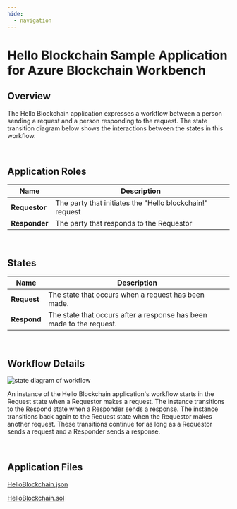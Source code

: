 ```yaml
---
hide:
  - navigation
---
```


Hello Blockchain Sample Application for Azure Blockchain Workbench
==================================================================

Overview 
---------

The Hello Blockchain application expresses a workflow between a person sending
a request and a person responding to the request.  The state transition diagram
below shows the interactions between the states in this workflow. 

<br/>

Application Roles 
------------------

| Name  |  Description |
|------------|-------------------------------------------------------------------------------------------|
| __Requestor__  |  The party that initiates the "Hello blockchain!" request                                 |
| __Responder__  |  The party that responds to the Requestor |

<br/>

States 
-------

| Name  |  Description |
|----------|-------------------------------------------------------------------------------------------|
| __Request__  | The state that occurs when a request has been made.  |
| __Respond__  | The state that occurs after a response has been made to the request.  |

<br/>

Workflow Details
----------------

![state diagram of workflow](https://raw.githubusercontent.com/caleteeter/hello-blockchain/master/media/5aba06dd9b98e017f7031946d0187fb7.png)
 
An instance of the Hello Blockchain application's workflow starts in the Request
state when a Requestor makes a request.  The instance transitions to the Respond
state when a Responder sends a response.  The instance transitions back again to
the Request state when the Requestor makes another request.  These transitions
continue for as long as a Requestor sends a request and a Responder sends a
response. 

<br/>

Application Files
-----------------

[HelloBlockchain.json](https://raw.githubusercontent.com/caleteeter/hello-blockchain/master/HelloBlockchain.json)

[HelloBlockchain.sol](https://raw.githubusercontent.com/caleteeter/hello-blockchain/master/contracts/HelloBlockchain.sol)
